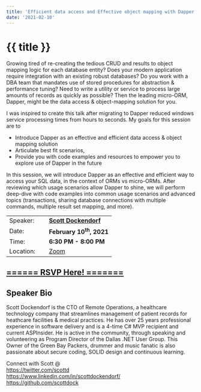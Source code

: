 ```yaml
---
title: 'Efficient data access and Effective object mapping with Dapper and .NET 5'
date: '2021-02-10'
---
```

# {{ title }}

<p>Growing tired of re-creating the tedious CRUD and results to object mapping logic for each database entity?  Does your modern application require integration with an existing robust databases?  Do you work with a DBA team that mandates use of stored procedures for abstraction &amp; performance tuning? Need to write a utility or service to process large amounts of records as quickly as possible?  Then the leading micro-ORM, Dapper, might be the data access &amp; object-mapping solution for you.</p>
<p>I was inspired to create this talk after migrating to Dapper reduced windows service processing times from hours to seconds. My goals for this session are to</p>
<ul>
    <li>Introduce Dapper as an effective and efficient data access &amp; object mapping solution</li>
    <li>Articulate best fit scenarios,</li>
    <li>Provide you with code examples and resources to empower you to explore use of Dapper in the future</li>
</ul>
<p>In this session, we will introduce Dapper as an effective and efficient way to access your SQL data, in the context of ORMs vs micro-ORMs. After reviewing which usage scenarios allow Dapper to shine, we will perform deep-dive with code examples into common usage scenarios and advanced topics (transactions, sharing database connections with multiple commands, multiple result set mapping, and more).</p>

<table border="0">
    <tbody>
        <tr>
            <td>Speaker:</td>
            <td>&nbsp;</td>
            <td><a href="https://twitter.com/scottd"><b>Scott Dockendorf</b></a></td>
        </tr>
        <tr>
            <td>Date:</td>
            <td>&nbsp;</td>
            <td><b>February 10<sup>th</sup>, 2021</b></td>
        </tr>
        <tr>
            <td valign="top">Time:</td>
            <td>&nbsp;</td>
            <td><b>6:30 PM - 8:00 PM</b></td>
        </tr>
        <tr>
            <td valign="top">Location:</td>
            <td>&nbsp;</td>
            <td><a title="Location" rel="noopener noreferrer" target="_blank" href="https://match.zoom.us/j/94674707429?pwd=UU1ET1lSSThDbndWWnk1eXMzU1JvQT09">Zoom</a></td>
        </tr>
    </tbody>
</table>
<h2><a target="_blank" rel="noopener noreferrer" href="https://www.eventbrite.com/e/efficient-data-access-effective-object-mapping-with-dapper-net-5-tickets-139099023925">====== RSVP Here! =======</a></h2>
<h2>Speaker Bio</h2>
<p>Scott Dockendorf is the CTO of Remote Operations, a healthcare technology company that streamlines management of patient records for heathcare facilities &amp; medical practices. He has over 25 years professional experience in software delivery and is a 4-time C# MVP recipient and current ASPInsider. He is active in the community, through speaking and volunteering as Program Director of the Dallas .NET User Group. This Owner of the Green Bay Packers, drummer and music fanatic is also passionate about secure coding, SOLID design and continuous learning.</p>
<p>Connect with Scott @<br />
<a href="https://twitter.com/scottd">https://twitter.com/scottd</a><br />
<a href="https://www.linkedin.com/in/scottdockendorf/">https://www.linkedin.com/in/scottdockendorf/</a><br />
<a href="https://github.com/scottdock">https://github.com/scottdock</a></p>
